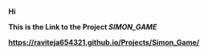 <strong>Hi</srong>

This is the Link to the Project <em><strong>SIMON_GAME</srong></em>

https://raviteja654321.github.io/Projects/Simon_Game/
